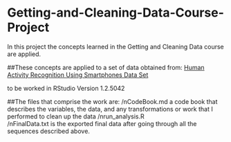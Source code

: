 # Getting-and-Cleaning-Data-Course-Project


In this project the concepts learned in the Getting and Cleaning Data course are applied.

##These concepts are applied to a set of data obtained from:
[Human Activity Recognition Using Smartphones Data Set](http://archive.ics.uci.edu/ml/datasets/Human+Activity+Recognition+Using+Smartphones)

to be worked in RStudio Version 1.2.5042


##The files that comprise the work are:
    /nCodeBook.md a code book that describes the variables, the data, and any transformations or work that I performed to clean up the data
    /nrun_analysis.R    
    /nFinalData.txt is the exported final data after going through all the sequences described above.
